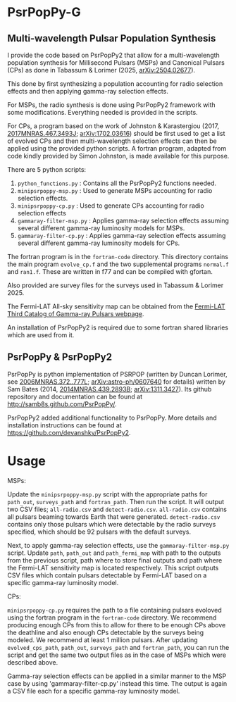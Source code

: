 PsrPopPy-G
========


Multi-wavelength Pulsar Population Synthesis
-----------

I provide the code based on PsrPopPy2 that allow for a multi-wavelength population synthesis for Millisecond Pulsars (MSPs) and Canonical Pulsars (CPs) as done in Tabassum & Lorimer (2025, [arXiv:2504.02677](https://arxiv.org/abs/2504.02677)).

This done by first synthesizing a population accounting for radio selection effects and then applying gamma-ray selection effects. 

For MSPs, the radio synthesis is done using PsrPopPy2 framework with some modifications. Everything needed is provided in the scripts.

For CPs, a program based on the work of Johnston & Karastergiou (2017, [2017MNRAS.467.3493J](https://doi.org/10.1093/mnras/stx377); [arXiv:1702.03616](https://arxiv.org/abs/1702.03616)) should be first used to get a list of evolved CPs and then multi-wavelength selection effects can then be applied using the provided python scripts. A fortran program, adapted from code kindly provided by Simon Johnston, is made available for this purpose.
 
There are 5 python scripts:
1. `python_functions.py` : Contains all the PsrPopPy2 functions needed.
2. `minipsrpoppy-msp.py` : Used to generate MSPs accounting for radio selection effects.
3. `minipsrpoppy-cp.py` : Used to generate CPs accounting for radio selection effects
4. `gammaray-filter-msp.py` : Applies gamma-ray selection effects assuming several different gamma-ray luminosity models for MSPs.
5. `gammaray-filter-cp.py` : Applies gamma-ray selection effects assuming several different gamma-ray luminosity models for CPs.

The fortran program is in the `fortran-code` directory. This directory contains the main program `evolve_cp.f` and the two supplemental programs `normal.f` and `ran1.f`. These are written in f77 and can be compiled with gfortan.
 
Also provided are survey files for the surveys used in Tabassum & Lorimer 2025.

The Fermi-LAT All-sky sensitivity map can be obtained from the [Fermi-LAT Third Catalog of Gamma-ray Pulsars webpage](https://fermi.gsfc.nasa.gov/ssc/data/access/lat/3rd_PSR_catalog/).

An installation of PsrPopPy2 is required due to some fortran shared libraries which are used from it.

PsrPopPy & PsrPopPy2
--------

PsrPopPy is python implementation of PSRPOP (written by Duncan Lorimer, see [2006MNRAS.372..777L](https://doi.org/10.1111/j.1365-2966.2006.10887.x); [arXiv:astro-ph/0607640](https://arxiv.org/abs/astro-ph/0607640) for details) written by Sam Bates (2014, [2014MNRAS.439.2893B](https://doi.org/10.1093/mnras/stu157); [arXiv:1311.3427](https://arxiv.org/abs/1311.3427)). Its github repository and documentation can be found at http://samb8s.github.com/PsrPopPy/.

PsrPopPy2 added additional functionality to PsrPopPy. More details and installation instructions can be found at https://github.com/devanshkv/PsrPopPy2.

Usage
=====

MSPs:

Update the `minipsrpoppy-msp.py` script with the appropriate paths for `path_out`, `surveys_path` and `fortran_path`. Then run the script. It will output two CSV files; `all-radio.csv` and `detect-radio.csv`.
`all-radio.csv` contains all pulsars beaming towards Earth that were generated. `detect-radio.csv` contains only those pulsars which were detectable by the radio surveys specified, which should be 92 pulsars with the default surveys.

Next, to apply gamma-ray selection effects, use the `gammaray-filter-msp.py` script. Update `path`, `path_out` and `path_fermi_map` with path to the outputs from the previous script, path where to store final outputs and path where the Fermi-LAT sensitivity map is located respectively. This script outputs CSV files which contain pulsars detectable by Fermi-LAT based on a specific gamma-ray luminosity model.

CPs:

`minipsrpoppy-cp.py` requires the path to a file containing pulsars evoloved using the fortran program in the `fortran-code` directory. We recommend producing enough CPs from this to allow for there to be enough CPs above the deathline and also enough CPs detectable by the surveys being modeled. We recommend at least 1 million pulsars.
After updating `evolved_cps_path`, `path_out`, `surveys_path` and `fortran_path`, you can run the script and get the same two output files as in the case of MSPs which were described above.

Gamma-ray selection effects can be applied in a similar manner to the MSP case by using 'gammaray-filter-cp.py' instead this time. The output is again a CSV file each for a specific gamma-ray luminosity model.
